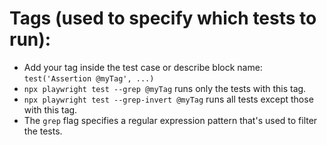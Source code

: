# Tags (used to specify which tests to run):

- Add your tag inside the test case or describe block name: `test('Assertion @myTag', ...)`
- `npx playwright test --grep @myTag` runs only the tests with this tag.
- `npx playwright test --grep-invert @myTag` runs all tests except those with this tag.
- The `grep` flag specifies a regular expression pattern that's used to filter the tests.
